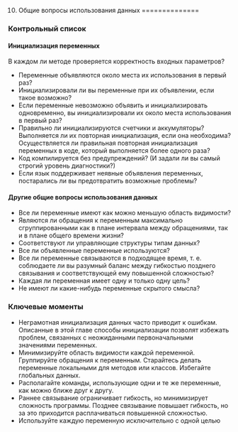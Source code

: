 10. Общие вопросы использования данных
==============

### Контрольный список

#### Инициализация переменных 

В каждом ли методе проверяется корректность входных параметров?
+ Переменные  объявляются  около  места  их  использования  в  первый  раз?
+ Инициализировали  ли  вы  переменные  при  их  объявлении,  если  такое  возможно?
+ Если  переменные  невозможно  объявить  и  инициализировать  одновременно,  вы  инициализировали  их  около  места  использования в  первый  раз?
+ Правильно ли инициализируются счетчики и аккумуляторы? Выполняется ли их  повторная  инициализация,  если  она  необходима? Осуществляется ли правильная повторная инициализация переменных в коде, который  выполняется  более  одного  раза?
+ Код  компилируется  без  предупреждений?  (И  задали  ли  вы  самый  строгий уровень  диагностики?)
+ Если  язык  поддерживает  неявные  объявления  переменных,  постарались  ли вы  предотвратить  возможные  проблемы?

#### Другие  общие  вопросы  использования  данных

+ Все  ли  переменные  имеют  как  можно  меньшую  область  видимости?
+ Являются ли обращения к переменным максимально сгруппированными как в плане интервала между обращениями, так и в плане общего времени жизни?
+ Соответствуют  ли  управляющие  структуры  типам  данных?
+ Все  ли  объявленные  переменные  используются?
+ Все  ли  переменные  связываются  в  подходящее  время,  т.  е.  соблюдаете  ли вы  разумный  баланс  между  гибкостью  позднего  связывания  и  соответствующей  ему  повышенной  сложностью?
+ Каждая  ли  переменная  имеет  одну  и  только  одну  цель?
+ Не  имеют  ли  какие-нибудь  переменные  скрытого  смысла?

### Ключевые моменты

+ Неграмотная  инициализация  данных  часто  приводит  к  ошибкам.  Описанные в  этой  главе  способы  инициализации  позволят  избежать  проблем,  связанных с  неожиданными  первоначальными  значениями  переменных.
+ Минимизируйте область видимости каждой переменной. Группируйте обращения к переменным. Старайтесь делать переменные локальными для методов или классов.  Избегайте  глобальных  данных.
+ Располагайте  команды,  использующие  одни  и  те  же  переменные,  как  можно ближе  друг  к  другу.
+ Раннее  связывание  ограничивает  гибкость,  но  минимизирует  сложность  программы. Позднее связывание повышает гибкость, но за это приходится расплачиваться  повышенной  сложностью.
+ Используйте  каждую  переменную  исключительно  с  одной  целью